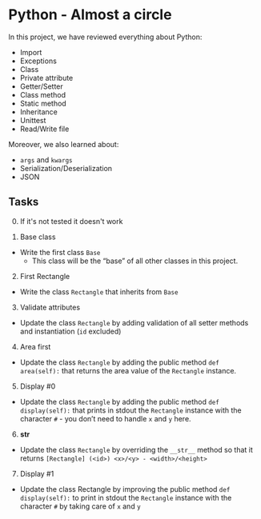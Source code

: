 # Python - Almost a circle
In this project, we have reviewed everything about Python:
* Import
* Exceptions
* Class
* Private attribute
* Getter/Setter
* Class method
* Static method
* Inheritance
* Unittest
* Read/Write file

Moreover, we also learned about:
* `args` and `kwargs`
* Serialization/Deserialization
* JSON

## Tasks
0. If it's not tested it doesn't work

1. Base class
* Write the first class `Base`
	* This class will be the “base” of all other classes in this project. 

2. First Rectangle
* Write the class `Rectangle` that inherits from `Base `

3. Validate attributes
* Update the class `Rectangle` by adding validation of all setter methods and instantiation (`id` excluded)

4. Area first
* Update the class `Rectangle` by adding the public method `def area(self):` that returns the area value of the `Rectangle` instance.

5. Display #0
* Update the class `Rectangle` by adding the public method `def display(self):` that prints in stdout the `Rectangle` instance with the character `#` - you don’t need to handle `x` and `y` here.

6. __str__
* Update the class `Rectangle` by overriding the `__str__` method so that it returns `[Rectangle] (<id>) <x>/<y> - <width>/<height>`

7. Display #1
* Update the class Rectangle by improving the public method `def display(self):` to print in stdout the `Rectangle` instance with the character `#` by taking care of `x` and `y`
